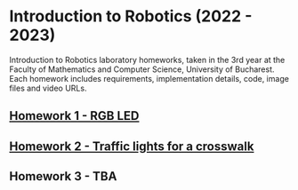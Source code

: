 # Introduction to Robotics (2022 - 2023)

Introduction to Robotics laboratory homeworks, taken in the 3rd year at the Faculty of Mathematics and Computer Science, University of Bucharest. Each homework includes requirements, implementation details, code, image files and video URLs.

## [Homework 1 - RGB LED](./homework_1/)

## [Homework 2 - Traffic lights for a crosswalk](./homework_2/)

## Homework 3 - TBA
